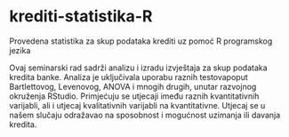 # krediti-statistika-R
Provedena statistika za skup podataka krediti uz pomoć R programskog jezika

Ovaj seminarski rad sadrži analizu i izradu izvještaja za skup podataka kredita banke. 
Analiza je uključivala uporabu raznih testovapoput Bartlettovog, Levenovog, ANOVA i mnogih drugih, unutar razvojnog okruženja RStudio.
Primjećuju se utjecaji imeđu raznih kvantitativnih varijabli, ali i utjecaj kvalitativnih varijabli na kvantitativne. 
Utjecaj se u našem slučaju odražavao na sposobnost i mogućnost uzimanja ili davanja kredita.
